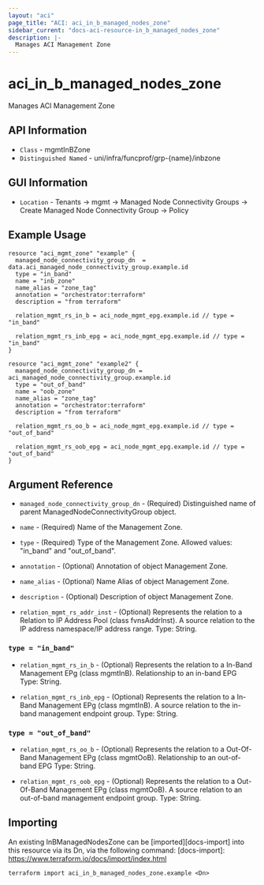 ```yaml
---
layout: "aci"
page_title: "ACI: aci_in_b_managed_nodes_zone"
sidebar_current: "docs-aci-resource-in_b_managed_nodes_zone"
description: |-
  Manages ACI Management Zone
---
```


# aci_in_b_managed_nodes_zone

Manages ACI Management Zone

## API Information

- `Class` - mgmtInBZone
- `Distinguished Named` - uni/infra/funcprof/grp-{name}/inbzone

## GUI Information

- `Location` - Tenants -> mgmt -> Managed Node Connectivity Groups -> Create Managed Node Connectivity Group -> Policy

## Example Usage

```hcl
resource "aci_mgmt_zone" "example" {
  managed_node_connectivity_group_dn  = data.aci_managed_node_connectivity_group.example.id
  type = "in_band"
  name = "inb_zone"
  name_alias = "zone_tag"
  annotation = "orchestrator:terraform"
  description = "from terraform"

  relation_mgmt_rs_in_b = aci_node_mgmt_epg.example.id // type = "in_band"

  relation_mgmt_rs_inb_epg = aci_node_mgmt_epg.example.id // type = "in_band"
}

resource "aci_mgmt_zone" "example2" {
  managed_node_connectivity_group_dn = aci_managed_node_connectivity_group.example.id
  type = "out_of_band"
  name = "oob_zone"
  name_alias = "zone_tag"
  annotation = "orchestrator:terraform"
  description = "from terraform"

  relation_mgmt_rs_oo_b = aci_node_mgmt_epg.example.id // type = "out_of_band"

  relation_mgmt_rs_oob_epg = aci_node_mgmt_epg.example.id // type = "out_of_band"
}
```

## Argument Reference

- `managed_node_connectivity_group_dn` - (Required) Distinguished name of parent ManagedNodeConnectivityGroup object.
- `name` - (Required) Name of the Management Zone.
- `type` - (Required) Type of the Management Zone. Allowed values: "in_band" and "out_of_band".
- `annotation` - (Optional) Annotation of object Management Zone.
- `name_alias` - (Optional) Name Alias of object Management Zone.
- `description` - (Optional) Description of object Management Zone.

- `relation_mgmt_rs_addr_inst` - (Optional) Represents the relation to a Relation to IP Address Pool (class fvnsAddrInst). A source relation to the IP address namespace/IP address range. Type: String.

### `type = "in_band"`

- `relation_mgmt_rs_in_b` - (Optional) Represents the relation to a In-Band Management EPg (class mgmtInB). Relationship to an in-band EPG Type: String.

- `relation_mgmt_rs_inb_epg` - (Optional) Represents the relation to a In-Band Management EPg (class mgmtInB). A source relation to the in-band management endpoint group. Type: String.

### `type = "out_of_band"`

- `relation_mgmt_rs_oo_b` - (Optional) Represents the relation to a Out-Of-Band Management EPg (class mgmtOoB). Relationship to an out-of-band EPG Type: String.

- `relation_mgmt_rs_oob_epg` - (Optional) Represents the relation to a Out-Of-Band Management EPg (class mgmtOoB). A source relation to an out-of-band management endpoint group. Type: String.

## Importing

An existing InBManagedNodesZone can be [imported][docs-import] into this resource via its Dn, via the following command:
[docs-import]: https://www.terraform.io/docs/import/index.html

```
terraform import aci_in_b_managed_nodes_zone.example <Dn>
```
